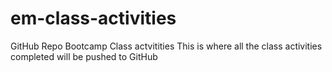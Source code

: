 # em-class-activities
GitHub Repo Bootcamp Class actvitities
This is where all the class activities completed will be pushed to GitHub
